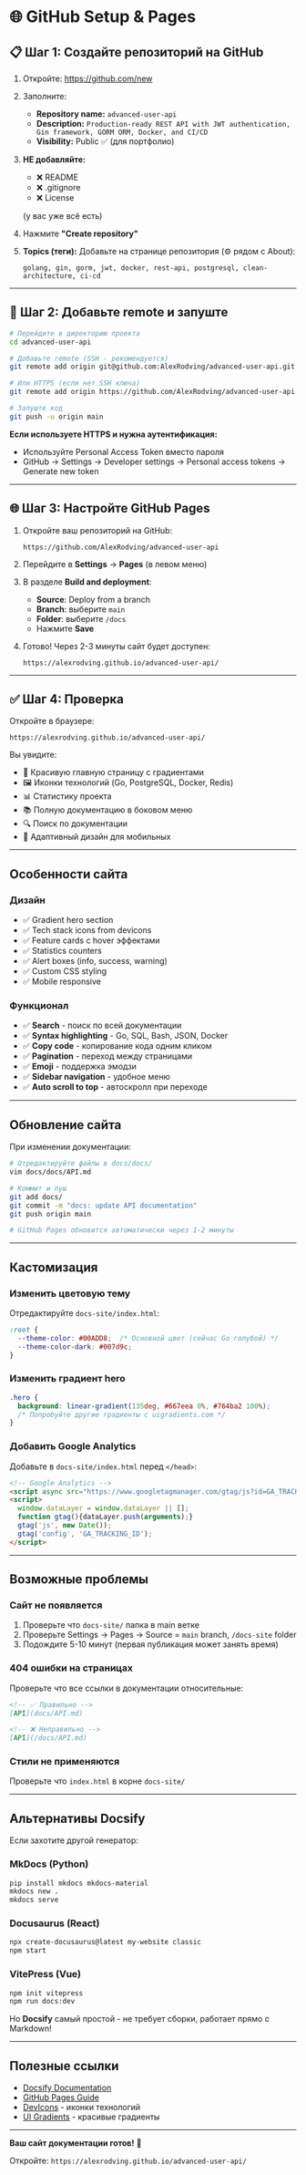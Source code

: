 # 🌐 GitHub Setup & Pages

## 📋 Шаг 1: Создайте репозиторий на GitHub

1. Откройте: https://github.com/new

2. Заполните:
   - **Repository name:** `advanced-user-api`
   - **Description:** `Production-ready REST API with JWT authentication, Gin framework, GORM ORM, Docker, and CI/CD`
   - **Visibility:** Public ✅ (для портфолио)
   
3. **НЕ добавляйте:**
   - ❌ README
   - ❌ .gitignore
   - ❌ License
   
   (у вас уже всё есть)

4. Нажмите **"Create repository"**

5. **Topics (теги):** Добавьте на странице репозитория (⚙️ рядом с About):
   ```
   golang, gin, gorm, jwt, docker, rest-api, postgresql, clean-architecture, ci-cd
   ```

---

## 🔗 Шаг 2: Добавьте remote и запуште

```bash
# Перейдите в директорию проекта
cd advanced-user-api

# Добавьте remote (SSH - рекомендуется)
git remote add origin git@github.com:AlexRodving/advanced-user-api.git

# Или HTTPS (если нет SSH ключа)
git remote add origin https://github.com/AlexRodving/advanced-user-api.git

# Запуште код
git push -u origin main
```

**Если используете HTTPS и нужна аутентификация:**
- Используйте Personal Access Token вместо пароля
- GitHub → Settings → Developer settings → Personal access tokens → Generate new token

---

## 🌐 Шаг 3: Настройте GitHub Pages

1. Откройте ваш репозиторий на GitHub:
   ```
   https://github.com/AlexRodving/advanced-user-api
   ```

2. Перейдите в **Settings** → **Pages** (в левом меню)

3. В разделе **Build and deployment**:
   - **Source**: Deploy from a branch
   - **Branch**: выберите `main`
   - **Folder**: выберите `/docs`
   - Нажмите **Save**

4. Готово! Через 2-3 минуты сайт будет доступен:
   ```
   https://alexrodving.github.io/advanced-user-api/
   ```

---

## ✅ Шаг 4: Проверка

Откройте в браузере:
```
https://alexrodving.github.io/advanced-user-api/
```

Вы увидите:
- 🎨 Красивую главную страницу с градиентами
- 🖼️ Иконки технологий (Go, PostgreSQL, Docker, Redis)
- 📊 Статистику проекта
- 📚 Полную документацию в боковом меню
- 🔍 Поиск по документации
- 📱 Адаптивный дизайн для мобильных

---

## Особенности сайта

### Дизайн
- ✅ Gradient hero section
- ✅ Tech stack icons from devicons
- ✅ Feature cards с hover эффектами
- ✅ Statistics counters
- ✅ Alert boxes (info, success, warning)
- ✅ Custom CSS styling
- ✅ Mobile responsive

### Функционал
- ✅ **Search** - поиск по всей документации
- ✅ **Syntax highlighting** - Go, SQL, Bash, JSON, Docker
- ✅ **Copy code** - копирование кода одним кликом
- ✅ **Pagination** - переход между страницами
- ✅ **Emoji** - поддержка эмодзи
- ✅ **Sidebar navigation** - удобное меню
- ✅ **Auto scroll to top** - автоскролл при переходе

---

## Обновление сайта

При изменении документации:

```bash
# Отредактируйте файлы в docs/docs/
vim docs/docs/API.md

# Коммит и пуш
git add docs/
git commit -m "docs: update API documentation"
git push origin main

# GitHub Pages обновится автоматически через 1-2 минуты
```

---

## Кастомизация

### Изменить цветовую тему

Отредактируйте `docs-site/index.html`:

```css
:root {
  --theme-color: #00ADD8;  /* Основной цвет (сейчас Go голубой) */
  --theme-color-dark: #007d9c;
}
```

### Изменить градиент hero

```css
.hero {
  background: linear-gradient(135deg, #667eea 0%, #764ba2 100%);
  /* Попробуйте другие градиенты с uigradients.com */
}
```

### Добавить Google Analytics

Добавьте в `docs-site/index.html` перед `</head>`:

```html
<!-- Google Analytics -->
<script async src="https://www.googletagmanager.com/gtag/js?id=GA_TRACKING_ID"></script>
<script>
  window.dataLayer = window.dataLayer || [];
  function gtag(){dataLayer.push(arguments);}
  gtag('js', new Date());
  gtag('config', 'GA_TRACKING_ID');
</script>
```

---

## Возможные проблемы

### Сайт не появляется

1. Проверьте что `docs-site/` папка в main ветке
2. Проверьте Settings → Pages → Source = `main` branch, `/docs-site` folder
3. Подождите 5-10 минут (первая публикация может занять время)

### 404 ошибки на страницах

Проверьте что все ссылки в документации относительные:
```markdown
<!-- ✅ Правильно -->
[API](docs/API.md)

<!-- ❌ Неправильно -->
[API](/docs/API.md)
```

### Стили не применяются

Проверьте что `index.html` в корне `docs-site/`

---

## Альтернативы Docsify

Если захотите другой генератор:

### MkDocs (Python)
```bash
pip install mkdocs mkdocs-material
mkdocs new .
mkdocs serve
```

### Docusaurus (React)
```bash
npx create-docusaurus@latest my-website classic
npm start
```

### VitePress (Vue)
```bash
npm init vitepress
npm run docs:dev
```

Но **Docsify** самый простой - не требует сборки, работает прямо с Markdown!

---

## Полезные ссылки

- [Docsify Documentation](https://docsify.js.org/)
- [GitHub Pages Guide](https://pages.github.com/)
- [DevIcons](https://devicon.dev/) - иконки технологий
- [UI Gradients](https://uigradients.com/) - красивые градиенты

---

**Ваш сайт документации готов!** 🎉

Откройте: `https://alexrodving.github.io/advanced-user-api/`

